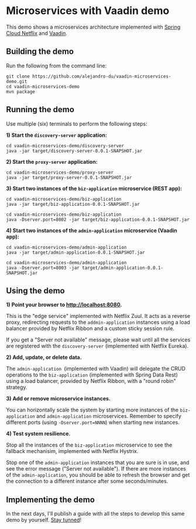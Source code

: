 # Microservices with Vaadin demo

This demo shows a microservices architecture implemented with [Spring Cloud Netflix](http://cloud.spring.io/spring-cloud-netflix/) and [Vaadin](https://vaadin.com).

## Building the demo

Run the following from the command line:
```
git clone https://github.com/alejandro-du/vaadin-microservices-demo.git
cd vaadin-microservices-demo
mvn package
```

## Running the demo

Use multiple (six) terminals to perform the following steps:

**1) Start the `discovery-server` application:**
```
cd vaadin-microservices-demo/discovery-server
java -jar target/discovery-server-0.0.1-SNAPSHOT.jar
```

**2) Start the `proxy-server` application:**
```
cd vaadin-microservices-demo/proxy-server
java -jar target/proxy-server-0.0.1-SNAPSHOT.jar
```

**3) Start two instances of the `biz-application` microservice (REST app):**
```
cd vaadin-microservices-demo/biz-application
java -jar target/biz-application-0.0.1-SNAPSHOT.jar
```
```
cd vaadin-microservices-demo/biz-application
java -Dserver.port=8002 -jar target/biz-application-0.0.1-SNAPSHOT.jar
```

**4) Start two instances of the `admin-application` microservice (Vaadin app):**
```
cd vaadin-microservices-demo/admin-application
java -jar target/admin-application-0.0.1-SNAPSHOT.jar
```
```
cd vaadin-microservices-demo/admin-application
java -Dserver.port=8003 -jar target/admin-application-0.0.1-SNAPSHOT.jar
```

## Using the demo

**1) Point your browser to <http://localhost:8080>.**

This is the "edge service" implemented with Netflix Zuul. It acts as a reverse proxy, redirecting requests to the `addmin-application` instances using a load balancer provided by Netflix Ribbon and a custom sticky session rule.

If you get a "Server not available" message, please wait until all the services are registered with the `discovery-server` (implemented with Netflix Eureka).

**2) Add, update, or delete data.**

The `admin-application `(implemented with Vaadin) will delegate the CRUD operations to the `biz-application` (implemented with Spring Data Rest) using a load balancer, provided by Netflix Ribbon, with a "round robin" strategy.

**3) Add or remove microservice instances.**

You can horizontally scale the system by starting more instances of the `biz-application` and `admin-application` microservices. Remember to specify different ports (using `-Dserver.port=NNNN`) when starting new instances.

**4) Test system resilience.**

Stop all the instances of the `biz-application` microservice to see the fallback mechanisim, implemented with Netflix Hystrix.

Stop one of the `admin-application` instances that you are sure is in use, and see the error message ("Server not available"). If there are more instances of the `admin-application`, you should be able to refresh the browser and get the connection to a different instance after some seconds/minutes.

## Implementing the demo

In the next days, I'll publish a guide with all the steps to develop this same demo by yourself. [Stay tunned](https://twitter.com/alejandro_du)!
